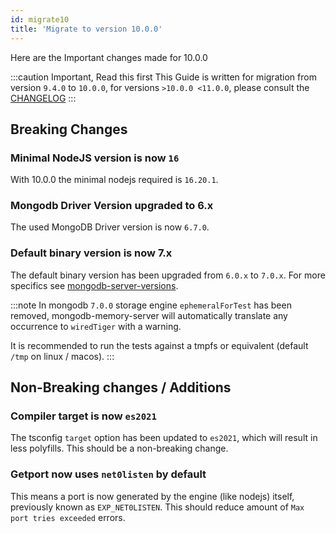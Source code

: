 ```yaml
---
id: migrate10
title: 'Migrate to version 10.0.0'
---
```


Here are the Important changes made for 10.0.0

:::caution Important, Read this first
This Guide is written for migration from version `9.4.0` to `10.0.0`, for versions `>10.0.0 <11.0.0`, please consult the [CHANGELOG](https://github.com/nodkz/mongodb-memory-server/blob/master/CHANGELOG.md)
:::

## Breaking Changes

### Minimal NodeJS version is now `16`

With 10.0.0 the minimal nodejs required is `16.20.1`.

### Mongodb Driver Version upgraded to 6.x

The used MongoDB Driver version is now `6.7.0`.

### Default binary version is now 7.x

The default binary version has been upgraded from `6.0.x` to `7.0.x`. For more specifics see [mongodb-server-versions](../mongodb-server-versions.md).

:::note
In mongodb `7.0.0` storage engine `ephemeralForTest` has been removed, mongodb-memory-server will automatically translate any occurrence to `wiredTiger` with a warning.

It is recommended to run the tests against a tmpfs or equivalent (default `/tmp` on linux / macos).
:::

## Non-Breaking changes / Additions

### Compiler target is now `es2021`

The tsconfig `target` option has been updated to `es2021`, which will result in less polyfills.
This should be a non-breaking change.

### Getport now uses `net0listen` by default

This means a port is now generated by the engine (like nodejs) itself, previously known as `EXP_NET0LISTEN`.
This should reduce amount of `Max port tries exceeded` errors.
